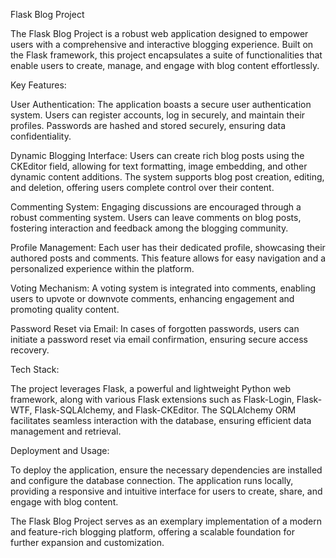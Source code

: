 Flask Blog Project

The Flask Blog Project is a robust web application designed to empower users with a comprehensive and interactive blogging experience. Built on the Flask framework, this project encapsulates a suite of functionalities that enable users to create, manage, and engage with blog content effortlessly.

Key Features:

User Authentication: The application boasts a secure user authentication system. Users can register accounts, log in securely, and maintain their profiles. Passwords are hashed and stored securely, ensuring data confidentiality.

Dynamic Blogging Interface: Users can create rich blog posts using the CKEditor field, allowing for text formatting, image embedding, and other dynamic content additions. The system supports blog post creation, editing, and deletion, offering users complete control over their content.

Commenting System: Engaging discussions are encouraged through a robust commenting system. Users can leave comments on blog posts, fostering interaction and feedback among the blogging community.

Profile Management: Each user has their dedicated profile, showcasing their authored posts and comments. This feature allows for easy navigation and a personalized experience within the platform.

Voting Mechanism: A voting system is integrated into comments, enabling users to upvote or downvote comments, enhancing engagement and promoting quality content.

Password Reset via Email: In cases of forgotten passwords, users can initiate a password reset via email confirmation, ensuring secure access recovery.

Tech Stack:

The project leverages Flask, a powerful and lightweight Python web framework, along with various Flask extensions such as Flask-Login, Flask-WTF, Flask-SQLAlchemy, and Flask-CKEditor. The SQLAlchemy ORM facilitates seamless interaction with the database, ensuring efficient data management and retrieval.

Deployment and Usage:

To deploy the application, ensure the necessary dependencies are installed and configure the database connection. The application runs locally, providing a responsive and intuitive interface for users to create, share, and engage with blog content.

The Flask Blog Project serves as an exemplary implementation of a modern and feature-rich blogging platform, offering a scalable foundation for further expansion and customization.
